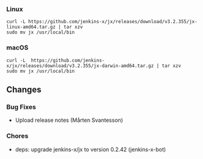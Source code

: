 ### Linux

```shell
curl -L https://github.com/jenkins-x/jx/releases/download/v3.2.355/jx-linux-amd64.tar.gz | tar xzv 
sudo mv jx /usr/local/bin
```

### macOS

```shell
curl -L  https://github.com/jenkins-x/jx/releases/download/v3.2.355/jx-darwin-amd64.tar.gz | tar xzv
sudo mv jx /usr/local/bin
```

## Changes

### Bug Fixes

* Upload release notes (Mårten Svantesson)

### Chores

* deps: upgrade jenkins-x/jx to version 0.2.42 (jenkins-x-bot)
